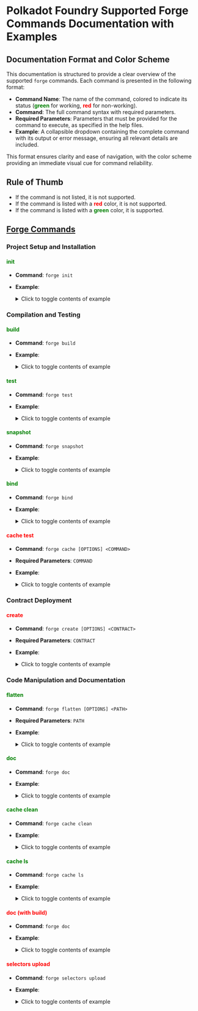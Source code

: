 # Polkadot Foundry Supported Forge Commands Documentation with Examples

## Documentation Format and Color Scheme

This documentation is structured to provide a clear overview of the supported `forge` commands. Each command is presented in the following format:

- **Command Name**: The name of the command, colored to indicate its status (**<span style="color: green;">green</span>** for working, **<span style="color: red;">red</span>** for non-working).
- **Command**: The full command syntax with required parameters.
- **Required Parameters**: Parameters that must be provided for the command to execute, as specified in the help files.
- **Example**: A collapsible dropdown containing the complete command with its output or error message, ensuring all relevant details are included.

This format ensures clarity and ease of navigation, with the color scheme providing an immediate visual cue for command reliability.

## Rule of Thumb

- If the command is not listed, it is not supported.
- If the command is listed with a **<span style="color: red;">red</span>** color, it is not supported.
- If the command is listed with a **<span style="color: green;">green</span>** color, it is supported.

## [Forge Commands](https://github.com/paritytech/foundry-polkadot/issues/54)

### Project Setup and Installation

#### <span style="color: green;">init</span>
- **Command**: `forge init`
- **Example**:
  <details>
  <summary>Click to toggle contents of example</summary>

  ```bash
  > forge init
  Initializing /home/ec2-user/test-foundry/example...
  Installing forge-std in /home/ec2-user/test-foundry/example/lib/forge-std (url: Some("https://github.com/foundry-rs/forge-std"), tag: None)
  Cloning into '/home/ec2-user/test-foundry/example/lib/forge-std'...
  remote: Enumerating objects: 2111, done.
  remote: Counting objects: 100% (1042/1042), done.
  remote: Compressing objects: 100% (150/150), done.
  remote: Total 2111 (delta 955), reused 904 (delta 892), pack-reused 1069 (from 1)
  Receiving objects: 100% (2111/2111), 680.96 KiB | 17.92 MiB/s, done.
  Resolving deltas: 100% (1431/1431), done.
      Installed forge-std v1.9.7
      Initialized forge project
  ```
  </details>

### Compilation and Testing

#### <span style="color: green;">build</span>
- **Command**: `forge build`
- **Example**:
  <details>
  <summary>Click to toggle contents of example</summary>

  ```bash
  > forge build
  [⠊] Compiling...
  No files changed, compilation skipped
  ```
  </details>

#### <span style="color: green;">test</span>
- **Command**: `forge test`
- **Example**:
  <details>
  <summary>Click to toggle contents of example</summary>

  ```bash
  > forge test
  [⠊] Compiling...
  No files changed, compilation skipped

  Ran 2 tests for test/Counter.t.sol:CounterTest
  [PASS] testFuzz_SetNumber(uint256) (runs: 256, μ: 32198, ~: 32354)
  [PASS] test_Increment() (gas: 31851)
  Suite result: ok. 2 passed; 0 failed; 0 skipped; finished in 8.31ms (8.00ms CPU time)

  Ran 1 test suite in 13.37ms (8.31ms CPU time): 2 tests passed, 0 failed, 0 skipped (2 total tests)
  ```
  </details>

#### <span style="color: green;">snapshot</span>
- **Command**: `forge snapshot`
- **Example**:
  <details>
  <summary>Click to toggle contents of example</summary>

  ```bash
  > forge snapshot
  [⠊] Compiling...
  No files changed, compilation skipped

  Ran 2 tests for test/Counter.t.sol:CounterTest
  [PASS] testFuzz_SetNumber(uint256) (runs: 256, μ: 32043, ~: 32354)
  [PASS] test_Increment() (gas: 31851)
  Suite result: ok. 2 passed; 0 failed; 0 skipped; finished in 8.42ms (8.15ms CPU time)

  Ran 1 test suite in 13.88ms (8.42ms CPU time): 2 tests passed, 0 failed, 0 skipped (2 total tests)
  ```
  </details>

#### <span style="color: green;">bind</span>
- **Command**: `forge bind`
- **Example**:
  <details>
  <summary>Click to toggle contents of example</summary>

  ```bash
  > forge bind
  [⠒] Compiling...
  Compiler run successful!
  Generating bindings for 2 contracts
  Bindings have been generated to /home/ec2-user/test-foundry/out/bindings
  ```
  </details>

#### <span style="color: red;">cache test</span>
- **Command**: `forge cache [OPTIONS] <COMMAND>`
- **Required Parameters**: `COMMAND`
- **Example**:
  <details>
  <summary>Click to toggle contents of example</summary>

  ```bash
  > forge cache test
  error: unrecognized subcommand 'test'

  Usage: forge cache [OPTIONS] <COMMAND>

  For more information, try '--help'.
  ```
  </details>

### Contract Deployment

#### <span style="color: red;">create</span>
- **Command**: `forge create [OPTIONS] <CONTRACT>`
- **Required Parameters**: `CONTRACT`
- **Example**:
  <details>
  <summary>Click to toggle contents of example</summary>

  ```bash
  > forge create src/Counter.sol:Counter --rpc-url https://westend-asset-hub-eth-rpc.polkadot.io --private-key 5fb92d6e98884f76de468fa3f6278f8807c48bebc13595d45af5bdc4da702133
  [⠊] Compiling...
  No files changed, compilation skipped
  Error: server returned an error response: error code -32000: Failed to instantiate contract: Module(ModuleError { index: 60, error: [27, 0, 0, 0], message: Some("CodeRejected") })
  ```
  </details>

### Code Manipulation and Documentation

#### <span style="color: green;">flatten</span>
- **Command**: `forge flatten [OPTIONS] <PATH>`
- **Required Parameters**: `PATH`
- **Example**:
  <details>
  <summary>Click to toggle contents of example</summary>

  ```bash
  > forge flatten src/Counter.sol
  // SPDX-License-Identifier: UNLICENSED
  pragma solidity ^0.8.13;

  // src/Counter.sol

  contract Counter {
      int private count;

      constructor(int _count) {
          count = _count;
      }

      function getCount() public view returns (int) {
          return count;
      }

      function incrementCounter() public {
          count +=1;
      }

      function decrementCounter() public {
          count -=1;
      }
  }
  ```
  </details>

#### <span style="color: green;">doc</span>
- **Command**: `forge doc`
- **Example**:
  <details>
  <summary>Click to toggle contents of example</summary>

  ```bash
  > forge doc
  ```
  </details>

#### <span style="color: green;">cache clean</span>
- **Command**: `forge cache clean`
- **Example**:
  <details>
  <summary>Click to toggle contents of example</summary>

  ```bash
  > forge cache clean
  ```
  </details>

#### <span style="color: green;">cache ls</span>
- **Command**: `forge cache ls`
- **Example**:
  <details>
  <summary>Click to toggle contents of example</summary>

  ```bash
  > forge cache ls
  ```
  </details>

#### <span style="color: red;">doc (with build)</span>
- **Command**: `forge doc`
- **Example**:
  <details>
  <summary>Click to toggle contents of example</summary>

  ```bash
  > forge doc --build --out ./documentation
  Error: prefix not found
  ```
  </details>

#### <span style="color: red;">selectors upload</span>
- **Command**: `forge selectors upload`
- **Example**:
  <details>
  <summary>Click to toggle contents of example</summary>

  ```bash
  > forge upload-selectors Counter
  error: unrecognized subcommand 'upload-selectors'

    tip: some similar subcommands exist: 'se', 'selectors'

  Usage: forge [OPTIONS] <COMMAND>

  For more information, try '--help'.
  ```
  </details>
